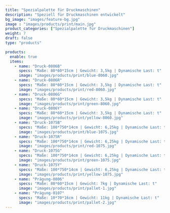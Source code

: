 ```yaml
---
title: "Spezialpalette für Druckmaschinen"
description: "Speziell für Druckmaschinen entwickelt"
bg_image: "images/feature-bg.jpg"
image : "images/products/print/main.jpg"
product_categories: ["Spezialpalette für Druckmaschinen"]
weight: 7
draft: false
type: "products"

products:
  enable: true
  items:
    - name: "Druck-0806B"
      specs: "Maße: 80*60*15cm | Gewicht: 3,5kg | Dynamische Last: t"
      image: "images/products/print/blue-8060.jpg"
    - name: "Druck-0806R"
      specs: "Maße: 80*60*15cm | Gewicht: 3,5kg | Dynamische Last: t"
      image: "images/products/print/red-8060.jpg"
    - name: "Druck-0806G"
      specs: "Maße: 80*60*15cm | Gewicht: 3,5kg | Dynamische Last: t"
      image: "images/products/print/green-8060.jpg"
    - name: "Druck-0806Y"
      specs: "Maße: 80*60*15cm | Gewicht: 3,5kg | Dynamische Last: t"
      image: "images/products/print/yellow-8060.jpg"
    - name: "Druck-1075B"
      specs: "Maße: 100*750*14cm | Gewicht: 6,25kg | Dynamische Last: t"
      image: "images/products/print/blue-1075.jpg"
    - name: "Druck-1075R"
      specs: "Maße: 100*750*14cm | Gewicht: 6,25kg | Dynamische Last: t"
      image: "images/products/print/red-1075.jpg"
    - name: "Druck-1075G"
      specs: "Maße: 100*750*14cm | Gewicht: 6,25kg | Dynamische Last: t"
      image: "images/products/print/green-1075.jpg"
    - name: "Druck-1075Y"
      specs: "Maße: 100*750*14cm | Gewicht: 6,25kg | Dynamische Last: t"
      image: "images/products/print/yellow-1075.jpg"
    - name: "Prägung-0806"
      specs: "Maße: 80*60*15cm | Gewicht: 7kg | Dynamische Last: t"
      image: "images/products/print/pallet-1.jpg"
    - name: "Prägung-0107"
      specs: "Maße: 10*70*16cm | Gewicht: 11kg | Dynamische Last: t"
      image: "images/products/print/pallet-2.jpg"
---
```

